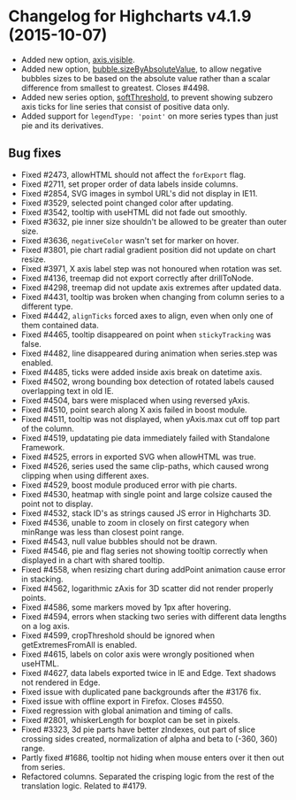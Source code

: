 # Changelog for Highcharts v4.1.9 (2015-10-07)
        
- Added new option, [axis.visible](https://api.highcharts.com/highcharts#xAxis.visible).
- Added new option, [bubble.sizeByAbsoluteValue](https://api.highcharts.com/highcharts#plotOptions.bubble.sizeByAbsoluteValue), to allow negative bubbles sizes to be based on the absolute value rather than a scalar difference from smallest to greatest. Closes #4498.
- Added new series option, [softThreshold](https://api.highcharts.com/highcharts#plotOptions.series.softThreshold), to prevent showing subzero axis ticks for line series that consist of positive data only.
- Added support for `legendType: 'point'` on more series types than just pie and its derivatives.

## Bug fixes
- Fixed #2473, allowHTML should not affect the `forExport` flag.
- Fixed #2711, set proper order of data labels inside columns.
- Fixed #2854, SVG images in symbol URL's did not display in IE11.
- Fixed #3529, selected point changed color after updating.
- Fixed #3542, tooltip with useHTML did not fade out smoothly.
- Fixed #3632, pie inner size shouldn't be allowed to be greater than outer size.
- Fixed #3636, `negativeColor` wasn't set for marker on hover.
- Fixed #3801, pie chart radial gradient position did not update on chart resize.
- Fixed #3971, X axis label step was not honoured when rotation was set.
- Fixed #4136, treemap did not export correctly after drillToNode.
- Fixed #4298, treemap did not update axis extremes after updated data.
- Fixed #4431, tooltip was broken when changing from column series to a different type.
- Fixed #4442, `alignTicks` forced axes to align, even when only one of them contained data.
- Fixed #4465, tooltip disappeared on point when `stickyTracking` was false.
- Fixed #4482, line disappeared during animation when series.step was enabled.
- Fixed #4485, ticks were added inside axis break on datetime axis.
- Fixed #4502, wrong bounding box detection of rotated labels caused overlapping text in old IE.
- Fixed #4504, bars were misplaced when using reversed yAxis.
- Fixed #4510, point search along X axis failed in boost module.
- Fixed #4511, tooltip was not displayed, when yAxis.max cut off top part of the column.
- Fixed #4519, updatating pie data immediately failed with Standalone Framework.
- Fixed #4525, errors in exported SVG when allowHTML was true.
- Fixed #4526, series used the same clip-paths, which caused wrong clipping when using different axes.
- Fixed #4529, boost module produced error with pie charts.
- Fixed #4530, heatmap with single point and large colsize caused the point not to display.
- Fixed #4532, stack ID's as strings caused JS error in Highcharts 3D.
- Fixed #4536, unable to zoom in closely on first category when minRange was less than closest point range.
- Fixed #4543, null value bubbles should not be drawn.
- Fixed #4546, pie and flag series not showing tooltip correctly when displayed in a chart with shared tooltip.
- Fixed #4558, when resizing chart during addPoint animation cause error in stacking.
- Fixed #4562, logarithmic zAxis for 3D scatter did not render properly points.
- Fixed #4586, some markers moved by 1px after hovering.
- Fixed #4594, errors when stacking two series with different data lengths on a log axis.
- Fixed #4599, cropThreshold should be ignored when getExtremesFromAll is enabled.
- Fixed #4615, labels on color axis were wrongly positioned when useHTML.
- Fixed #4627, data labels exported twice in IE and Edge. Text shadows not rendered in Edge.
- Fixed issue with duplicated pane backgrounds after the #3176 fix.
- Fixed issue with offline export in Firefox. Closes #4550.
- Fixed regression with global animation and timing of calls.
- Fixed #2801, whiskerLength for boxplot can be set in pixels.
- Fixed #3323, 3d pie parts have better zIndexes, out part of slice crossing sides created, normalization of alpha and beta to (-360, 360) range.
- Partly fixed #1686, tooltip not hiding when mouse enters over it then out from series.
- Refactored columns. Separated the crisping logic from the rest of the translation logic. Related to #4179.